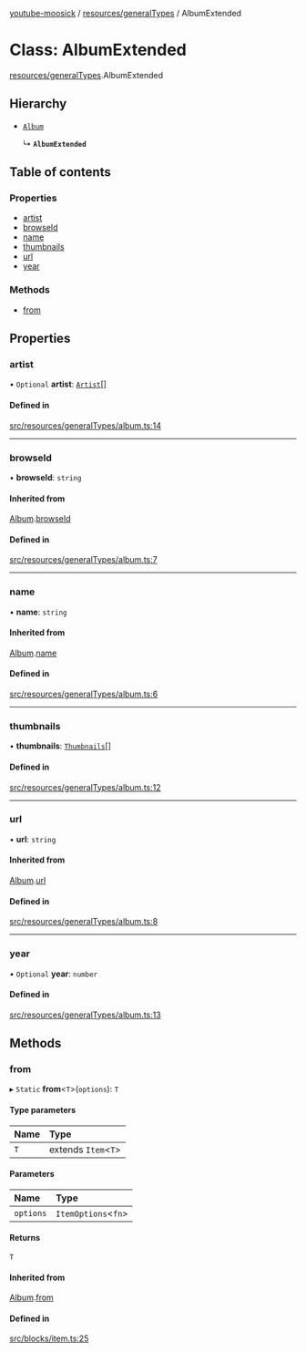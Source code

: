 [youtube-moosick](../README.md) / [resources/generalTypes](../modules/resources_generalTypes.md) / AlbumExtended

# Class: AlbumExtended

[resources/generalTypes](../modules/resources_generalTypes.md).AlbumExtended

## Hierarchy

- [`Album`](resources_generalTypes.Album.md)

  ↳ **`AlbumExtended`**

## Table of contents

### Properties

- [artist](resources_generalTypes.AlbumExtended.md#artist)
- [browseId](resources_generalTypes.AlbumExtended.md#browseid)
- [name](resources_generalTypes.AlbumExtended.md#name)
- [thumbnails](resources_generalTypes.AlbumExtended.md#thumbnails)
- [url](resources_generalTypes.AlbumExtended.md#url)
- [year](resources_generalTypes.AlbumExtended.md#year)

### Methods

- [from](resources_generalTypes.AlbumExtended.md#from)

## Properties

### artist

• `Optional` **artist**: [`Artist`](resources_generalTypes.Artist.md)[]

#### Defined in

[src/resources/generalTypes/album.ts:14](https://github.com/EvasiveXkiller/youtube-moosick/blob/1b16ec0/src/resources/generalTypes/album.ts#L14)

___

### browseId

• **browseId**: `string`

#### Inherited from

[Album](resources_generalTypes.Album.md).[browseId](resources_generalTypes.Album.md#browseid)

#### Defined in

[src/resources/generalTypes/album.ts:7](https://github.com/EvasiveXkiller/youtube-moosick/blob/1b16ec0/src/resources/generalTypes/album.ts#L7)

___

### name

• **name**: `string`

#### Inherited from

[Album](resources_generalTypes.Album.md).[name](resources_generalTypes.Album.md#name)

#### Defined in

[src/resources/generalTypes/album.ts:6](https://github.com/EvasiveXkiller/youtube-moosick/blob/1b16ec0/src/resources/generalTypes/album.ts#L6)

___

### thumbnails

• **thumbnails**: [`Thumbnails`](resources_generalTypes.Thumbnails.md)[]

#### Defined in

[src/resources/generalTypes/album.ts:12](https://github.com/EvasiveXkiller/youtube-moosick/blob/1b16ec0/src/resources/generalTypes/album.ts#L12)

___

### url

• **url**: `string`

#### Inherited from

[Album](resources_generalTypes.Album.md).[url](resources_generalTypes.Album.md#url)

#### Defined in

[src/resources/generalTypes/album.ts:8](https://github.com/EvasiveXkiller/youtube-moosick/blob/1b16ec0/src/resources/generalTypes/album.ts#L8)

___

### year

• `Optional` **year**: `number`

#### Defined in

[src/resources/generalTypes/album.ts:13](https://github.com/EvasiveXkiller/youtube-moosick/blob/1b16ec0/src/resources/generalTypes/album.ts#L13)

## Methods

### from

▸ `Static` **from**<`T`\>(`options`): `T`

#### Type parameters

| Name | Type |
| :------ | :------ |
| `T` | extends `Item`<`T`\> |

#### Parameters

| Name | Type |
| :------ | :------ |
| `options` | `ItemOptions`<`fn`\> |

#### Returns

`T`

#### Inherited from

[Album](resources_generalTypes.Album.md).[from](resources_generalTypes.Album.md#from)

#### Defined in

[src/blocks/item.ts:25](https://github.com/EvasiveXkiller/youtube-moosick/blob/1b16ec0/src/blocks/item.ts#L25)
